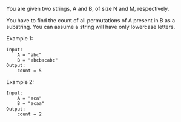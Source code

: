 You are given two strings, A and B, of size N and M, respectively.

You have to find the count of all permutations of A present in B as a substring. You can assume a string will have only lowercase letters.  

Example 1:
```buildoutcfg
Input:
    A = "abc"
    B = "abcbacabc"
Output:
    count = 5
```

Example 2:
```buildoutcfg
Input:
    A = "aca"
    B = "acaa"
Output:
    count = 2
```